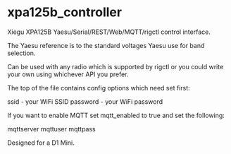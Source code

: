 # xpa125b_controller
Xiegu XPA125B Yaesu/Serial/REST/Web/MQTT/rigctl control interface.

The Yaesu reference is to the standard voltages Yaesu use for band selection.

Can be used with any radio which is supported by rigctl or you could write your own using whichever API you prefer.

The top of the file contains config options which need set first:

ssid - your WiFi SSID
password - your WiFi password

If you want to enable MQTT set mqtt_enabled to true and set the following:

mqttserver
mqttuser
mqttpass

Designed for a D1 Mini.
